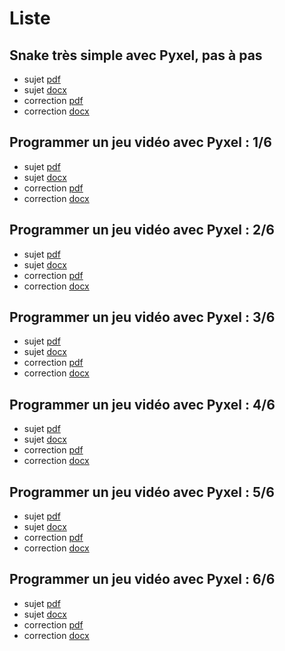 # Liste

## Snake très simple avec Pyxel, pas à pas

* sujet [pdf](tuto1/Snake_Pyxel.pdf)
* sujet [docx](tuto1/Snake_Pyxel.docx)
* correction [pdf](tuto1/Snake_Pyxel_correction.pdf)
* correction [docx](tuto1/Snake_Pyxel_correction.docx)

## Programmer un jeu vidéo avec Pyxel : 1/6

* sujet [pdf](tuto1/Tutoriel_Pyxel_1.pdf)
* sujet [docx](tuto1/Tutoriel_Pyxel_1.docx)
* correction [pdf](tuto1/Tutoriel_Pyxel_1_correction.pdf)
* correction [docx](tuto1/Tutoriel_Pyxel_1_correction.docx)

## Programmer un jeu vidéo avec Pyxel : 2/6

* sujet [pdf](tuto1/Tutoriel_Pyxel_2.pdf)
* sujet [docx](tuto1/Tutoriel_Pyxel_2.docx)
* correction [pdf](tuto1/Tutoriel_Pyxel_2_correction.pdf)
* correction [docx](tuto1/Tutoriel_Pyxel_2_correction.docx)

## Programmer un jeu vidéo avec Pyxel : 3/6

* sujet [pdf](tuto1/Tutoriel_Pyxel_3.pdf)
* sujet [docx](tuto1/Tutoriel_Pyxel_3.docx)
* correction [pdf](tuto1/Tutoriel_Pyxel_3_correction.pdf)
* correction [docx](tuto1/Tutoriel_Pyxel_3_correction.docx)

## Programmer un jeu vidéo avec Pyxel : 4/6

* sujet [pdf](tuto1/Tutoriel_Pyxel_4.pdf)
* sujet [docx](tuto1/Tutoriel_Pyxel_4.docx)
* correction [pdf](tuto1/Tutoriel_Pyxel_4_correction.pdf)
* correction [docx](tuto1/Tutoriel_Pyxel_4_correction.docx)

## Programmer un jeu vidéo avec Pyxel : 5/6

* sujet [pdf](tuto1/Tutoriel_Pyxel_5.pdf)
* sujet [docx](tuto1/Tutoriel_Pyxel_5.docx)
* correction [pdf](tuto1/Tutoriel_Pyxel_5_correction.pdf)
* correction [docx](tuto1/Tutoriel_Pyxel_5_correction.docx)

## Programmer un jeu vidéo avec Pyxel : 6/6

* sujet [pdf](tuto1/Tutoriel_Pyxel_6.pdf)
* sujet [docx](tuto1/Tutoriel_Pyxel_6.docx)
* correction [pdf](tuto1/Tutoriel_Pyxel_6_correction.pdf)
* correction [docx](tuto1/Tutoriel_Pyxel_6_correction.docx)
